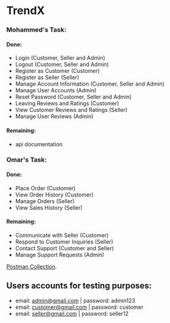 # TrendX

### Mohammed's Task:

#### Done:

- Login (Customer, Seller and Admin)
- Logout (Customer, Seller and Admin)
- Register as Customer (Customer)
- Register as Seller (Seller)
- Manage Account Information (Customer, Seller and Admin)
- Manage User Accounts (Admin)
- Reset Password (Customer, Seller and Admin)
- Leaving Reviews and Ratings (Customer)
- View Customer Reviews and Ratings (Seller)
- Manage User Reviews (Admin)

#### Remaining:

- api documentation

### Omar's Task:

#### Done:

- Place Order (Customer)
- View Order History (Customer)
- Manage Orders (Seller)
- View Sales History (Seller)

#### Remaining:

- Communicate with Seller (Customer)
- Respond to Customer Inquiries (Seller)
- Contact Support (Customer and Seller)
- Manage Support Requests (Admin)

[Postman Collection](https://elements.getpostman.com/redirect?entityId=26246009-659de25c-2971-4a7e-92e1-fcc1ce8acf5f&entityType=collection).

## Users accounts for testing purposes:

- email: admin@gmail.com | password: admin123
- email: customer@gmail.com | password: customer
- email: seller@gmail.com | password: seller12
